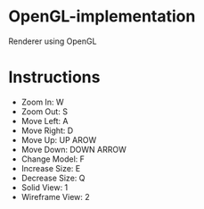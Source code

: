 # OpenGL-implementation
Renderer using OpenGL

# Instructions
- Zoom In:          W
- Zoom Out:         S
- Move Left:        A
- Move Right:       D
- Move Up:          UP AROW
- Move Down:        DOWN ARROW
- Change Model:     F
- Increase Size:    E
- Decrease Size:    Q
- Solid View:       1
- Wireframe View:   2
